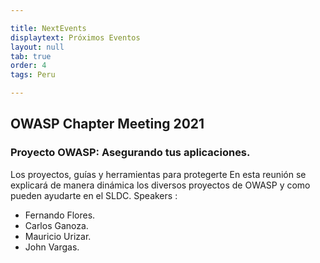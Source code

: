 ```yaml
---

title: NextEvents
displaytext: Próximos Eventos
layout: null
tab: true
order: 4
tags: Peru

---
```


## OWASP Chapter Meeting 2021

### Proyecto OWASP: Asegurando tus aplicaciones. 

Los proyectos, guías y herramientas para protegerte
En esta reunión se explicará de manera dinámica los diversos proyectos de OWASP y como pueden ayudarte en el SLDC.
Speakers :
<ul>
  <li> Fernando Flores.</li>
  <li> Carlos Ganoza.</li>
  <li> Mauricio Urizar.</li>
  <li> John Vargas.</li>
</ul>
